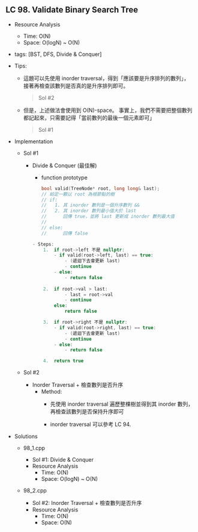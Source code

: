 ## LC 98. Validate Binary Search Tree
- Resource Analysis
    - Time: O(N)
    - Space: O(logN) ~ O(N)

- tags: [BST, DFS, Divide & Conquer]

- Tips: 
    - 這題可以先使用 inorder traversal，得到「應該要是升序排列的數列」，
      接著再檢查該數列是否真的是升序排列即可。
      > Sol #2

    - 但是，上述做法會使用到 O(N)-space。
      事實上，我們不需要把整個數列都記起來，只需要記得「當前數列的最後一個元素即可」
      > Sol #1

- Implementation
    - Sol #1 
        - Divide & Conquer (最佳解)
            - function prototype
                ```C++
                bool valid(TreeNode* root, long long& last);
                // 給定一顆以 root 為根節點的樹
                // if:
                //   1. 其 inorder 數列是一個升序數列 && 
                //   2. 其 inorder 數列最小值大於 last
                //      回傳 true，並將 last 更新成 inorder 數列最大值
                //
                // else:
                //      回傳 false
                ```

            ```C++
            - Steps:
                1.  if root->left 不是 nullptr:
                    - if valid(root->left, last) == true:
                        - (遞迴下去會更新 last)
                        - continue
                    - else:
                        - return false
                
                2.  if root->val > last:
                        - last = root->val
                        - continue
                    else:
                        return false

                3.  if root->right 不是 nullptr:
                    - if valid(root->right, last) == true:
                        - (遞迴下去會更新 last)
                        - continue
                    - else:
                        - return false  

                4.  return true                   
            ```  
    
    - Sol #2
        - Inorder Traversal + 檢查數列是否升序
            - Method:
                - 先使用 inorder traversal 遍歷整棵樹並得到其 inorder 
                  數列，再檢查該數列是否保持升序即可

                - inorder traversal 可以參考 LC 94.        

- Solutions
    - 98_1.cpp
        - Sol #1: Divide & Conquer
        - Resource Analysis
            - Time: O(N)
            - Space: O(logN) ~ O(N)

    - 98_2.cpp
        - Sol #2: Inorder Traversal + 檢查數列是否升序
        - Resource Analysis
            - Time: O(N)
            - Space: O(N)
